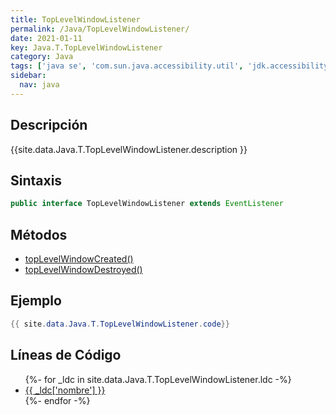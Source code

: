 ```yaml
---
title: TopLevelWindowListener
permalink: /Java/TopLevelWindowListener/
date: 2021-01-11
key: Java.T.TopLevelWindowListener
category: Java
tags: ['java se', 'com.sun.java.accessibility.util', 'jdk.accessibility', 'interface java', 'Java 1.0']
sidebar: 
  nav: java
---
```


## Descripción
{{site.data.Java.T.TopLevelWindowListener.description }}

## Sintaxis
~~~java
public interface TopLevelWindowListener extends EventListener
~~~

## Métodos
* [topLevelWindowCreated()](/Java/TopLevelWindowListener/topLevelWindowCreated)
* [topLevelWindowDestroyed()](/Java/TopLevelWindowListener/topLevelWindowDestroyed)

## Ejemplo
~~~java
{{ site.data.Java.T.TopLevelWindowListener.code}}
~~~

## Líneas de Código
<ul>
{%- for _ldc in site.data.Java.T.TopLevelWindowListener.ldc -%}
   <li>
       <a href="{{_ldc['url'] }}">{{ _ldc['nombre'] }}</a>
   </li>
{%- endfor -%}
</ul>
